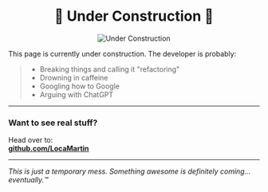 <div align="center">
<h1>🚧 Under Construction 🚧</h1>

![Under Construction](https://media.giphy.com/media/3o6Zt481isNVuQI1l6/giphy.gif)
</div>

This page is currently under construction. The developer is probably:
> - Breaking things and calling it "refactoring"
> - Drowning in caffeine
> - Googling how to Google
> - Arguing with ChatGPT

---

### Want to see real stuff?

Head over to:  
[**github.com/LocaMartin**](https://github.com/LocaMartin)

---

_This is just a temporary mess. Something awesome is definitely coming... eventually.™_
